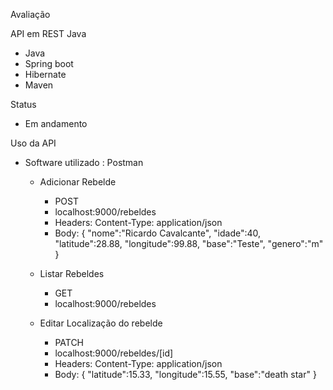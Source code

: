 Avaliação 

API em REST Java
- Java
- Spring boot
- Hibernate
- Maven

Status 
- Em andamento


Uso da API
- Software utilizado : Postman

    - Adicionar Rebelde
        - POST
        - localhost:9000/rebeldes
        - Headers: Content-Type: application/json
        - Body: 
            {
            "nome":"Ricardo Cavalcante",
            "idade":40,
            "latitude":28.88,
            "longitude":99.88,
            "base":"Teste",
            "genero":"m"
            }
    
    - Listar Rebeldes
        - GET
        - localhost:9000/rebeldes
    
    - Editar Localização do rebelde
        - PATCH
        - localhost:9000/rebeldes/[id]
        - Headers: Content-Type: application/json
        - Body: 
            {
            "latitude":15.33,
            "longitude":15.55,
            "base":"death star"
            }
        

